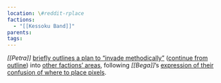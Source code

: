 ```yaml
---
location: \#reddit-rplace
factions:
  - "[[Kessoku Band]]"
parents: 
tags: 
---
```

*[[Petra]]* [briefly outlines a plan to “invade methodically”](https://discord.com/channels/1093664259273130084/1131230952119615600/1131581652481622086) ([continue from outline](https://discord.com/channels/1093664259273130084/1131230952119615600/1131581934775050251)) into [other factions’ areas](https://discord.com/channels/1093664259273130084/1131230952119615600/1131581386394976367), following *[[Bega]]*’s [expression of their confusion of where to place pixels](https://discord.com/channels/1093664259273130084/1131230952119615600/1131581529940828170).
